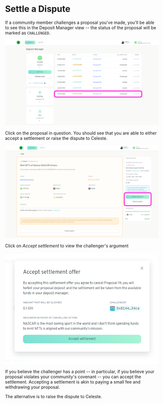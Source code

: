 # Settle a Dispute

If a community member challenges a proposal you've made, you'll be able to see this in the Deposit Manager view -- the status of the proposal will be marked as `CHALLENGED`.

![](../.gitbook/assets/viewChallenge%20%281%29%20%281%29.png)

Click on the proposal in question. You should see that you are able to either accept a settlement or raise the dispute to Celeste.

![](../.gitbook/assets/challengedProposal.png)

Click on _Accept settlement_ to view the challenger's argument

![](../.gitbook/assets/acceptSettlement.png)

If you believe the challenger has a point -- in particular, if you believe your proposal violates your community's covenant -- you can accept the settlement. Accepting a settlement is akin to paying a small fee and withdrawing your proposal.

The alternative is to raise the dispute to Celeste.

